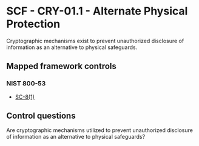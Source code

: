 # SCF - CRY-01.1 - Alternate Physical Protection
Cryptographic mechanisms exist to prevent unauthorized disclosure of information as an alternative to physical safeguards. 
## Mapped framework controls
### NIST 800-53
- [SC-8(1)](../nist80053/sc-8-1.md)
  
## Control questions
Are cryptographic mechanisms utilized to prevent unauthorized disclosure of information as an alternative to physical safeguards? 
  